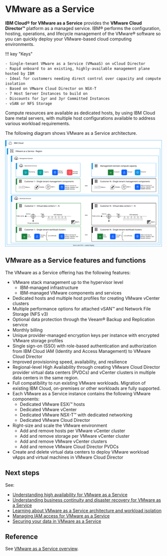 # VMware as a Service

**IBM Cloud® for VMware as a Service** provides the **VMware Cloud Director™** platform as a managed service. IBM® performs the configuration, hosting, operations, and lifecycle management of the VMware® software so you can quickly deploy your VMware-based cloud computing environments.

!!! key "Keys"

    - Single-tenant VMware as a Service (VMwaaS) on vCloud Director
    - Rapid onboard to an existing, highly-available management plane hosted by IBM
    - Ideal for customers needing direct control over capacity and compute isolation 
    - Based on VMware Cloud Director on NSX-T
    - 7 Host Server Instances to build on
    - Discounts for 1yr and 3yr Committed Instances
    - vSAN or NFS Storage

Compute resources are available as dedicated hosts, by using IBM Cloud bare metal servers, with multiple host configurations available to address various workload requirements.

The following diagram shows VMware as a Service architecture.

![vmware as a service architecture](./media/vmware-aas-archi.svg)

## VMware as a Service features and functions

The VMware as a Service offering has the following features:

- VMware stack management up to the hypervisor level
    - IBM-managed infrastructure
    - IBM-managed VMware components and services
- Dedicated hosts and multiple host profiles for creating VMware vCenter clusters
- Multiple performance options for attached vSAN™ and Network File Storage (NFS v3)
- Optional data protection through the Veeam® Backup and Replication service
- Monthly billing
- Unique provider-managed encryption keys per instance with encrypted VMware storage profiles
- Single sign-on (SSO) with role-based authentication and authorization from IBM Cloud IAM (Identity and Access Management) to VMware Cloud Director
- Improved provisioning speed, availability, and resilience
- Regional-level High Availability through creating VMware Cloud Director provider virtual data centers (PVDCs) and vCenter clusters in multiple data centers in the same region.
- Full compatibility to run existing VMware workloads. Migration of existing IBM Cloud, on-premises or other workloads are fully supported.
- Each VMware as a Service instance contains the following VMware components:
    - Dedicated VMware ESXi™ hosts
    - Dedicated VMware vCenter
    - Dedicated VMware NSX-T™ with dedicated networking
    - Dedicated VMware Cloud Director
- Right-size and scale the VMware environment
    - Add and remove hosts per VMware vCenter cluster
    - Add and remove storage per VMware vCenter cluster
    - Add and remove VMware vCenter clusters
    - Add and remove VMware Cloud Director PVDCs
- Create and delete virtual data centers to deploy VMware workload vApps and virtual machines in VMware Cloud Director

## Next steps

See:

- [Understanding high availability for VMware as a Service](https://cloud.ibm.com/docs/vmwaresolutions?topic=vmwaresolutions-ha)
- [Understanding business continuity and disaster recovery for VMware as a Service](https://cloud.ibm.com/docs/vmwaresolutions?topic=vmwaresolutions-bc-dr)
- [Learning about VMware as a Service architecture and workload isolation](https://cloud.ibm.com/docs/vmwaresolutions?topic=vmwaresolutions-architecture-workload-isolation-learning)
- [Managing IAM access for VMware as a Service](https://cloud.ibm.com/docs/vmwaresolutions?topic=vmwaresolutions-vmaas-iam&interface=ui)
- [Securing your data in VMware as a Service](https://cloud.ibm.com/docs/vmwaresolutions?topic=vmwaresolutions-vmaas-data-security&interface=ui)

## Reference

See [VMware as a Service overview](https://cloud.ibm.com/docs/vmwaresolutions?topic=vmwaresolutions-vmware-aas-overview).